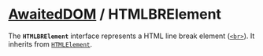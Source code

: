 # [AwaitedDOM](/docs/basic-interfaces/awaited-dom) <span>/</span> HTMLBRElement

<div class='overview'>The <strong><code>HTMLBRElement</code></strong> interface represents a HTML line break element (<a href="/en-US/docs/Web/HTML/Element/br" title="The HTML <br> element produces a line break in text (carriage-return). It is useful for writing a poem or an address, where the division of lines is significant."><code>&lt;br&gt;</code></a>). It inherits from <a href="/en-US/docs/Web/API/HTMLElement" title="The HTMLElement interface represents any HTML element. Some elements directly implement this interface, while others implement it via an interface that inherits it."><code>HTMLElement</code></a>.</div>
